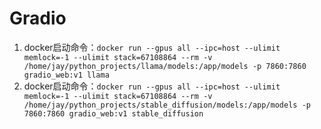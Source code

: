 # Gradio
1. docker启动命令：`docker run --gpus all --ipc=host --ulimit memlock=-1 --ulimit stack=67108864 --rm -v /home/jay/python_projects/llama/models:/app/models -p 7860:7860 gradio_web:v1 llama`
2. docker启动命令：`docker run --gpus all --ipc=host --ulimit memlock=-1 --ulimit stack=67108864 --rm -v /home/jay/python_projects/stable_diffusion/models:/app/models -p 7860:7860 gradio_web:v1 stable_diffusion`
